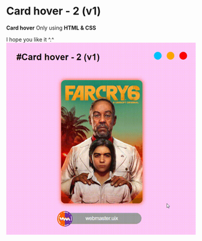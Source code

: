 # Card hover - 2 (v1)
**Card hover** Only using **HTML & CSS**

I hope you like it ^.^
![alt text](https://github.com/whq611/UIX_design/blob/main/14%20-%20Card%20hover%202%20-%20(v1)/preview.gif "Card hover")

